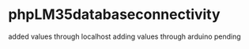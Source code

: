 # phpLM35databaseconnectivity


added values through localhost
adding values through arduino pending
